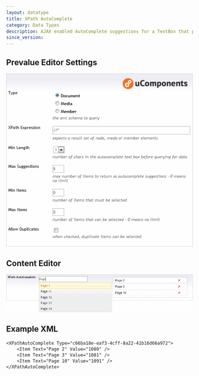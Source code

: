 ```yaml
---
layout: datatype
title: XPath AutoComplete
category: Data Types
description: AJAX enabled AutoComplete suggestions for a TextBox that polls data from an collection of Nodes / Media or Members returned by an XPath expression.
since_version:
---
```


## Prevalue Editor Settings

![Prevalue Editor](PreValueEditor.gif)


## Content Editor

![Content Editor](DataEditor.gif)

## Example XML

	<XPathAutoComplete Type="c66ba18e-eaf3-4cff-8a22-41b16d66a972">
		<Item Text="Page 2" Value="1080" />
		<Item Text="Page 3" Value="1081" />
		<Item Text="Page 10" Value="1091" />
	</XPathAutoComplete>